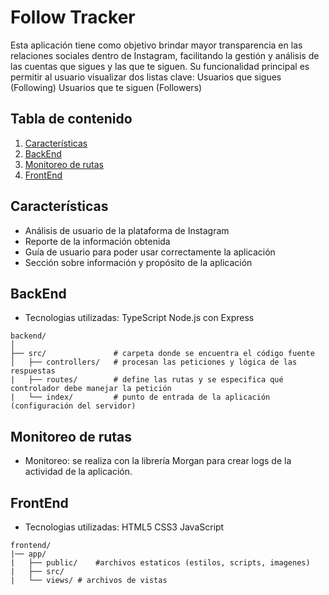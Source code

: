 # Follow Tracker
Esta aplicación tiene como objetivo brindar mayor transparencia en las relaciones sociales dentro de Instagram, facilitando la gestión y análisis de las cuentas que sigues y las que te siguen. Su funcionalidad principal es permitir al usuario visualizar dos listas clave:
Usuarios que sigues (Following)
Usuarios que te siguen (Followers)
## Tabla de contenido
1. [Características](#características)
3. [BackEnd](#backEnd)
7. [Monitoreo de rutas](#monitoreo-de-rutas)
2. [FrontEnd](#frontend)
## Características
- Análisis de usuario de la plataforma de Instagram
- Reporte de la información obtenida
- Guía de usuario para poder usar correctamente la aplicación
- Sección sobre información y propósito de la aplicación
## BackEnd
- Tecnologias utilizadas: TypeScript Node.js con Express
```
backend/
│
├── src/               # carpeta donde se encuentra el código fuente
│   ├── controllers/   # procesan las peticiones y lógica de las respuestas
|   ├── routes/        # define las rutas y se especifica qué controlador debe manejar la petición
|   └── index/         # punto de entrada de la aplicación (configuración del servidor)
```
## Monitoreo de rutas
- Monitoreo: se realiza con la librería Morgan para crear logs de la actividad de la aplicación.
## FrontEnd
- Tecnologias utilizadas: HTML5 CSS3 JavaScript
```
frontend/
|── app/
|   ├── public/    #archivos estaticos (estilos, scripts, imagenes)
|   ├── src/
|   └── views/ # archivos de vistas
```